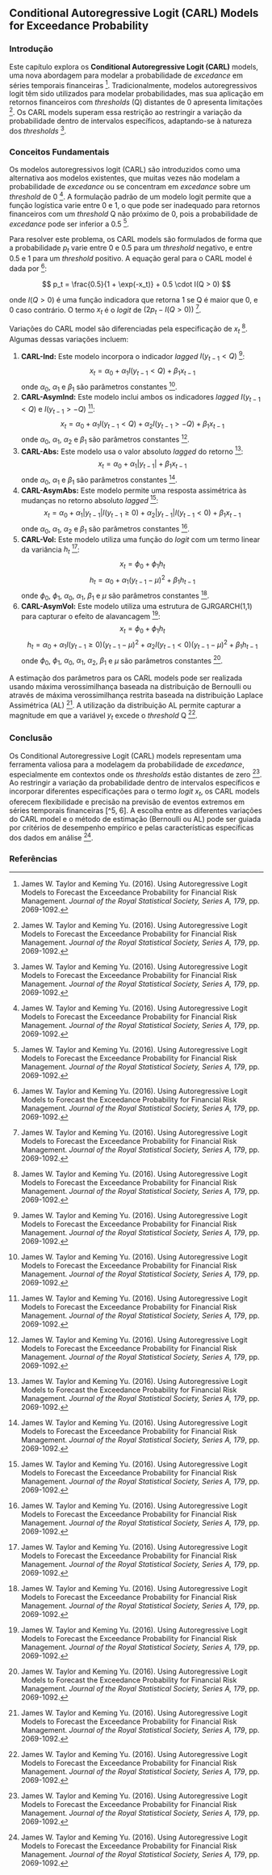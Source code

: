 ## Conditional Autoregressive Logit (CARL) Models for Exceedance Probability

### Introdução
Este capítulo explora os **Conditional Autoregressive Logit (CARL)** models, uma nova abordagem para modelar a probabilidade de *excedance* em séries temporais financeiras [^4]. Tradicionalmente, modelos autoregressivos logit têm sido utilizados para modelar probabilidades, mas sua aplicação em retornos financeiros com *thresholds* (Q) distantes de 0 apresenta limitações [^4]. Os CARL models superam essa restrição ao restringir a variação da probabilidade dentro de intervalos específicos, adaptando-se à natureza dos *thresholds* [^4].

### Conceitos Fundamentais
Os modelos autoregressivos logit (CARL) são introduzidos como uma alternativa aos modelos existentes, que muitas vezes não modelam a probabilidade de *excedance* ou se concentram em *excedance* sobre um *threshold* de 0 [^4]. A formulação padrão de um modelo logit permite que a função logística varie entre 0 e 1, o que pode ser inadequado para retornos financeiros com um *threshold* Q não próximo de 0, pois a probabilidade de *excedance* pode ser inferior a 0.5 [^4].

Para resolver este problema, os CARL models são formulados de forma que a probabilidade $p_t$ varie entre 0 e 0.5 para um *threshold* negativo, e entre 0.5 e 1 para um *threshold* positivo. A equação geral para o CARL model é dada por [^4]:

$$
p_t = \frac{0.5}{1 + \exp(-x_t)} + 0.5 \cdot I(Q > 0)
$$

onde $I(Q > 0)$ é uma função indicadora que retorna 1 se Q é maior que 0, e 0 caso contrário. O termo $x_t$ é o *logit* de $(2p_t - I(Q>0))$ [^5].

Variações do CARL model são diferenciadas pela especificação de $x_t$ [^5]. Algumas dessas variações incluem:

1.  **CARL-Ind:** Este modelo incorpora o indicador *lagged* $I(y_{t-1} < Q)$ [^5]:
    $$
    x_t = \alpha_0 + \alpha_1 I(y_{t-1} < Q) + \beta_1 x_{t-1}
    $$
    onde $\alpha_0$, $\alpha_1$ e $\beta_1$ são parâmetros constantes [^5].
2.  **CARL-AsymInd:** Este modelo inclui ambos os indicadores *lagged* $I(y_{t-1} < Q)$ e $I(y_{t-1} > -Q)$ [^5]:
    $$
    x_t = \alpha_0 + \alpha_1 I(y_{t-1} < Q) + \alpha_2 I(y_{t-1} > -Q) + \beta_1 x_{t-1}
    $$
    onde $\alpha_0$, $\alpha_1$, $\alpha_2$ e $\beta_1$ são parâmetros constantes [^5].
3.  **CARL-Abs:** Este modelo usa o valor absoluto *lagged* do retorno [^5]:
    $$
    x_t = \alpha_0 + \alpha_1 |y_{t-1}| + \beta_1 x_{t-1}
    $$
    onde $\alpha_0$, $\alpha_1$ e $\beta_1$ são parâmetros constantes [^5].
4.  **CARL-AsymAbs:** Este modelo permite uma resposta assimétrica às mudanças no retorno absoluto *lagged* [^5]:
    $$
    x_t = \alpha_0 + \alpha_1 |y_{t-1}| I(y_{t-1} \geq 0) + \alpha_2 |y_{t-1}| I(y_{t-1} < 0) + \beta_1 x_{t-1}
    $$
    onde $\alpha_0$, $\alpha_1$, $\alpha_2$ e $\beta_1$ são parâmetros constantes [^5].
5.  **CARL-Vol:** Este modelo utiliza uma função do *logit* com um termo linear da variância $h_t$ [^6]:
    $$
    x_t = \phi_0 + \phi_1 h_t
    $$
    $$
    h_t = \alpha_0 + \alpha_1 (y_{t-1} - \mu)^2 + \beta_1 h_{t-1}
    $$
    onde $\phi_0$, $\phi_1$, $\alpha_0$, $\alpha_1$, $\beta_1$ e $\mu$ são parâmetros constantes [^6].
6.  **CARL-AsymVol:** Este modelo utiliza uma estrutura de GJRGARCH(1,1) para capturar o efeito de alavancagem [^6]:
    $$
    x_t = \phi_0 + \phi_1 h_t
    $$
    $$
    h_t = \alpha_0 + \alpha_1 I(y_{t-1} \geq 0) (y_{t-1} - \mu)^2 + \alpha_2 I(y_{t-1} < 0) (y_{t-1} - \mu)^2 + \beta_1 h_{t-1}
    $$
    onde $\phi_0$, $\phi_1$, $\alpha_0$, $\alpha_1$, $\alpha_2$, $\beta_1$ e $\mu$ são parâmetros constantes [^6].

A estimação dos parâmetros para os CARL models pode ser realizada usando máxima verossimilhança baseada na distribuição de Bernoulli ou através de máxima verossimilhança restrita baseada na distribuição Laplace Assimétrica (AL) [^7]. A utilização da distribuição AL permite capturar a magnitude em que a variável $y_t$ excede o *threshold* Q [^7].

### Conclusão
Os Conditional Autoregressive Logit (CARL) models representam uma ferramenta valiosa para a modelagem da probabilidade de *excedance*, especialmente em contextos onde os *thresholds* estão distantes de zero [^4]. Ao restringir a variação da probabilidade dentro de intervalos específicos e incorporar diferentes especificações para o termo *logit* $x_t$, os CARL models oferecem flexibilidade e precisão na previsão de eventos extremos em séries temporais financeiras [^5, 6]. A escolha entre as diferentes variações do CARL model e o método de estimação (Bernoulli ou AL) pode ser guiada por critérios de desempenho empírico e pelas características específicas dos dados em análise [^15].

### Referências
[^4]: James W. Taylor and Keming Yu. (2016). Using Autoregressive Logit Models to Forecast the Exceedance Probability for Financial Risk Management. *Journal of the Royal Statistical Society, Series A, 179*, pp. 2069-1092.
[^5]: James W. Taylor and Keming Yu. (2016). Using Autoregressive Logit Models to Forecast the Exceedance Probability for Financial Risk Management. *Journal of the Royal Statistical Society, Series A, 179*, pp. 2069-1092.
[^6]: James W. Taylor and Keming Yu. (2016). Using Autoregressive Logit Models to Forecast the Exceedance Probability for Financial Risk Management. *Journal of the Royal Statistical Society, Series A, 179*, pp. 2069-1092.
[^7]: James W. Taylor and Keming Yu. (2016). Using Autoregressive Logit Models to Forecast the Exceedance Probability for Financial Risk Management. *Journal of the Royal Statistical Society, Series A, 179*, pp. 2069-1092.
[^15]: James W. Taylor and Keming Yu. (2016). Using Autoregressive Logit Models to Forecast the Exceedance Probability for Financial Risk Management. *Journal of the Royal Statistical Society, Series A, 179*, pp. 2069-1092.
<!-- END -->